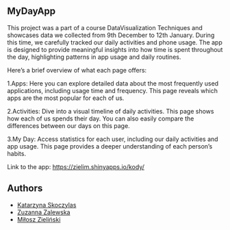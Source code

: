 ## MyDayApp

This project was a part of a course DataVisualization Techniques and showcases data we collected from 9th December to 12th January. During this time, we carefully tracked our daily activities and phone usage. The app is designed to provide meaningful insights into how time is spent throughout the day, highlighting patterns in app usage and daily routines.

Here’s a brief overview of what each page offers:

1.Apps: Here you can explore detailed data about the most frequently used applications, including usage time and frequency. This page reveals which apps are the most popular for each of us.

2.Activities: Dive into a visual timeline of daily activities. This page shows how each of us spends their day. You can also easily compare the differences between our days on this page.

3.My Day: Access statistics for each user, including our daily activities and app usage. This page provides a deeper understanding of each person’s habits.

Link to the app:
https://zielim.shinyapps.io/kody/


## Authors
- [Katarzyna Skoczylas](https://github.com/kasia-sko)
- [Zuzanna Zalewska](https://github.com/zalewskaz)
- [Miłosz Zieliński](https://github.com/zielinskim04)